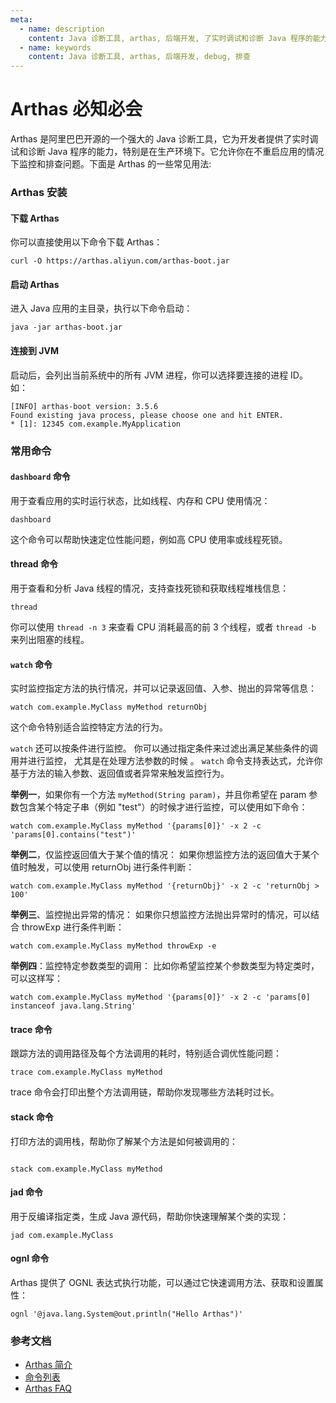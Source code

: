 ```yaml
---
meta:
  - name: description
    content: Java 诊断工具, arthas, 后端开发, 了实时调试和诊断 Java 程序的能力
  - name: keywords
    content: Java 诊断工具, arthas, 后端开发, debug, 排查
---
```


# Arthas 必知必会



Arthas 是阿里巴巴开源的一个强大的 Java 诊断工具，它为开发者提供了实时调试和诊断 Java 程序的能力，特别是在生产环境下。它允许你在不重启应用的情况下监控和排查问题。下面是 Arthas 的一些常见用法:

### Arthas 安装

#### 下载 Arthas

你可以直接使用以下命令下载 Arthas：

```shell
curl -O https://arthas.aliyun.com/arthas-boot.jar
```

#### 启动 Arthas

进入 Java 应用的主目录，执行以下命令启动：

```shell
java -jar arthas-boot.jar
```

#### 连接到 JVM

启动后，会列出当前系统中的所有 JVM 进程，你可以选择要连接的进程 ID。
如：

```shell
[INFO] arthas-boot version: 3.5.6
Found existing java process, please choose one and hit ENTER.
* [1]: 12345 com.example.MyApplication

```

### 常用命令


#### `dashboard` 命令


用于查看应用的实时运行状态，比如线程、内存和 CPU 使用情况：


```shell
dashboard

```

这个命令可以帮助快速定位性能问题，例如高 CPU 使用率或线程死锁。


#### thread 命令

用于查看和分析 Java 线程的情况，支持查找死锁和获取线程堆栈信息：

```shell
thread
```

你可以使用 `thread -n 3` 来查看 CPU 消耗最高的前 3 个线程，或者 `thread -b` 来列出阻塞的线程。

#### `watch` 命令

实时监控指定方法的执行情况，并可以记录返回值、入参、抛出的异常等信息：

```shell
watch com.example.MyClass myMethod returnObj
```

这个命令特别适合监控特定方法的行为。


`watch` 还可以按条件进行监控。
你可以通过指定条件来过滤出满足某些条件的调用并进行监控，
尤其是在处理方法参数的时候 。
`watch` 命令支持表达式，允许你基于方法的输入参数、返回值或者异常来触发监控行为。

**举例一**，如果你有一个方法 `myMethod(String param)`，并且你希望在 param 参数包含某个特定子串（例如 "test"）的时候才进行监控，可以使用如下命令：

```shell
watch com.example.MyClass myMethod '{params[0]}' -x 2 -c 'params[0].contains("test")'
```

**举例二**，仅监控返回值大于某个值的情况： 如果你想监控方法的返回值大于某个值时触发，可以使用 returnObj 进行条件判断：

```shell
watch com.example.MyClass myMethod '{returnObj}' -x 2 -c 'returnObj > 100'

```


**举例三**、监控抛出异常的情况： 如果你只想监控方法抛出异常时的情况，可以结合 throwExp 进行条件判断：

```shell
watch com.example.MyClass myMethod throwExp -e

```

**举例四**：监控特定参数类型的调用： 比如你希望监控某个参数类型为特定类时，可以这样写：

```shell
watch com.example.MyClass myMethod '{params[0]}' -x 2 -c 'params[0] instanceof java.lang.String'

```





#### trace 命令

跟踪方法的调用路径及每个方法调用的耗时，特别适合调优性能问题：

````shell
trace com.example.MyClass myMethod
````
trace 命令会打印出整个方法调用链，帮助你发现哪些方法耗时过长。

#### stack 命令

打印方法的调用栈，帮助你了解某个方法是如何被调用的：

```shell

stack com.example.MyClass myMethod
```

#### jad 命令
用于反编译指定类，生成 Java 源代码，帮助你快速理解某个类的实现：

```shell
jad com.example.MyClass
```

#### ognl 命令

Arthas 提供了 OGNL 表达式执行功能，可以通过它快速调用方法、获取和设置属性：

```shell
ognl '@java.lang.System@out.println("Hello Arthas")'
```




### 参考文档

- [Arthas 简介](https://arthas.aliyun.com/doc/)
- [命令列表](https://arthas.aliyun.com/doc/commands.html)
- [Arthas FAQ](https://arthas.aliyun.com/doc/faq.html)
